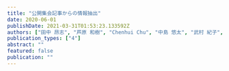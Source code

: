 ```yaml
---
title: "公開集会記事からの情報抽出"
date: 2020-06-01
publishDate: 2021-03-31T01:53:23.133592Z
authors: ["田中 昂志", "芦原 和樹", "Chenhui Chu", "中島 悠太", "武村 紀子", "長原 一", "藤川 隆男"]
publication_types: ["4"]
abstract: ""
featured: false
publication: ""
---
```


